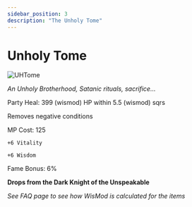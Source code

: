 ```yaml
---
sidebar_position: 3
description: "The Unholy Tome"
---
```


# Unholy Tome

![UHTome](http://i.imgur.com/GMqUHU6.png)

<i>An Unholy Brotherhood, Satanic rituals, sacrifice...</i>

Party Heal: 399 (wismod) HP within 5.5 (wismod) sqrs

Removes negative conditions

MP Cost: 125

    +6 Vitality
    
    +6 Wisdom

Fame Bonus: 6%

**Drops from the Dark Knight of the Unspeakable**

*See FAQ page to see how WisMod is calculated for the items*
